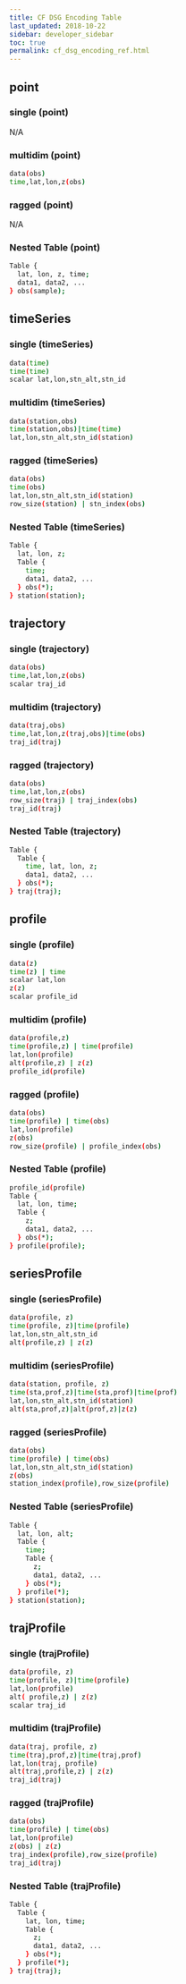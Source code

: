 ```yaml
---
title: CF DSG Encoding Table
last_updated: 2018-10-22
sidebar: developer_sidebar
toc: true
permalink: cf_dsg_encoding_ref.html
---
```


## point

### single (point)

N/A

### multidim (point)

~~~bash
data(obs)
time,lat,lon,z(obs)
~~~

### ragged (point)

N/A

### Nested Table (point)

~~~bash
Table {
  lat, lon, z, time;
  data1, data2, ...
} obs(sample);
~~~

##  timeSeries

### single (timeSeries)

~~~bash
data(time)
time(time)
scalar lat,lon,stn_alt,stn_id
~~~

### multidim (timeSeries)

~~~bash
data(station,obs)
time(station,obs)|time(time)
lat,lon,stn_alt,stn_id(station)
~~~

### ragged (timeSeries)

~~~bash
data(obs)
time(obs)
lat,lon,stn_alt,stn_id(station)
row_size(station) | stn_index(obs)
~~~

### Nested Table (timeSeries)

~~~bash
Table {
  lat, lon, z;
  Table {
    time;
    data1, data2, ...
  } obs(*);
} station(station);
~~~

## trajectory

### single (trajectory)

~~~bash
data(obs)
time,lat,lon,z(obs)
scalar traj_id
~~~

### multidim (trajectory)

~~~bash
data(traj,obs)
time,lat,lon,z(traj,obs)|time(obs)
traj_id(traj)
~~~

### ragged (trajectory)

~~~bash
data(obs)
time,lat,lon,z(obs)
row_size(traj) | traj_index(obs)
traj_id(traj)
~~~

### Nested Table (trajectory)

~~~bash
Table {
  Table {
    time, lat, lon, z;
    data1, data2, ...
  } obs(*);
} traj(traj);
~~~

## profile

### single (profile)

~~~bash
data(z)
time(z) | time
scalar lat,lon
z(z)
scalar profile_id
~~~

### multidim (profile)

~~~bash
data(profile,z)
time(profile,z) | time(profile)
lat,lon(profile)
alt(profile,z) | z(z)
profile_id(profile)
~~~

### ragged (profile)

~~~bash
data(obs)
time(profile) | time(obs)
lat,lon(profile)
z(obs)
row_size(profile) | profile_index(obs)
~~~

### Nested Table (profile)

~~~bash
profile_id(profile)
Table {
  lat, lon, time;
  Table {
    z;
    data1, data2, ...
  } obs(*);
} profile(profile);
~~~

## seriesProfile

### single (seriesProfile)

~~~bash
data(profile, z)
time(profile, z)|time(profile)
lat,lon,stn_alt,stn_id
alt(profile,z) | z(z)
~~~

### multidim (seriesProfile)

~~~bash
data(station, profile, z)
time(sta,prof,z)|time(sta,prof)|time(prof)
lat,lon,stn_alt,stn_id(station)
alt(sta,prof,z)|alt(prof,z)|z(z)
~~~

### ragged (seriesProfile)

~~~bash
data(obs)
time(profile) | time(obs)
lat,lon,stn_alt,stn_id(station)
z(obs)
station_index(profile),row_size(profile)
~~~

### Nested Table (seriesProfile)

~~~bash
Table {
  lat, lon, alt;
  Table {
    time;
    Table {
      z;
      data1, data2, ...
    } obs(*);
  } profile(*);
} station(station);
~~~

## trajProfile

### single (trajProfile)

~~~bash
data(profile, z)
time(profile, z)|time(profile)
lat,lon(profile)
alt( profile,z) | z(z)
scalar traj_id
~~~

### multidim (trajProfile)

~~~bash
data(traj, profile, z)
time(traj,prof,z)|time(traj,prof)
lat,lon(traj, profile)
alt(traj,profile,z) | z(z)
traj_id(traj)
~~~

### ragged (trajProfile)

~~~bash
data(obs)
time(profile) | time(obs)
lat,lon(profile)
z(obs) | z(z)
traj_index(profile),row_size(profile)
traj_id(traj)
~~~

### Nested Table (trajProfile)

~~~bash
Table {
  Table {
    lat, lon, time;
    Table {
      z;
      data1, data2, ...
    } obs(*);
  } profile(*);
} traj(traj);
~~~